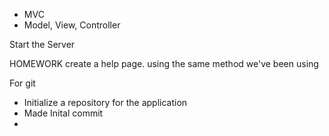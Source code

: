 - MVC
- Model, View, Controller


Start the Server



HOMEWORK
create a help page. using the same method we've been using



For git
- Initialize a repository for the application
- Made Inital commit
- 
